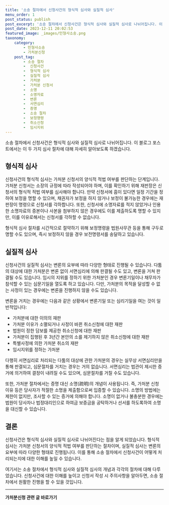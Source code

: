 ```yaml
---
title: '소송 절차에서 신청사건의 형식적 심사와 실질적 심사'
menu_order: 1
post_status: publish
post_excerpt: '소송 절차에서 신청사건은 형식적 심사와 실질적 심사로 나뉘어집니다. 이 블로그 포스트에서는 이 두 가지 심사 절차에 대해 자세히 알아보도록 하겠습니다.'
post_date: 2023-12-11 20:02:53
featured_image: _images/민형사소송.png
taxonomy:
    category:
        - 민형사소송
        - 가처분신청
    post_tag:
        - 소송 절차
        -  신청사건
        -  형식적 심사
        -  실질적 심사
        -  가처분
        -  가처분 신청서
        -  소명
        -  소명자료
        -  변론
        -  서면심리
        -  증명
        -  소송 절차
        -  보정명령
        -  취소신청
        -  임시지위
---
```



소송 절차에서 신청사건은 형식적 심사와 실질적 심사로 나뉘어집니다. 이 블로그 포스트에서는 이 두 가지 심사 절차에 대해 자세히 알아보도록 하겠습니다.

## 형식적 심사

신청사건의 형식적 심사는 가처분 신청서의 양식적 적법 여부를 판단하는 단계입니다. 가처분 신청서는 소장의 규정에 따라 작성되어야 하며, 이를 확인하기 위해 재판장은 신청서의 형식적 적법 여부를 심사해야 합니다. 만약 신청서에 흠이 있다면 일정 기간을 정하여 보정을 명할 수 있으며, 채권자가 보정을 하지 않거나 보정이 불가능한 경우에는 재판장이 명령으로 신청서를 각하합니다. 또한, 신청서에 소명자료를 적지 않았거나 인용한 소명자료의 증본이나 사본을 첨부하지 않은 경우에도 이를 제출하도록 명할 수 있지만, 이를 이유로해서는 신청서를 각하할 수 없습니다.

형식적 심사 절차를 시간적으로 절약하기 위해 보정명령을 법원사무관 등을 통해 구두로 명할 수도 있으며, 즉시 보정하지 않을 경우 보전명령서를 송달하고 있습니다.

## 실질적 심사

신청사건의 실질적 심사는 변론의 요부에 따라 다양한 형태로 진행될 수 있습니다. 다툼의 대상에 대한 가처분은 변론 없이 서면심리에 의해 판결될 수도 있고, 변론을 거쳐 판결될 수도 있습니다. 임시의 지위를 정하기 위한 가처분인 경우 변론기일이나 채무자가 참석할 수 있는 심문기일을 열도록 하고 있습니다. 다만, 가처분의 목적을 달성할 수 없는 사정이 있는 경우에는 변론을 진행하지 않을 수도 있습니다.

변론을 거치는 경우에는 다음과 같은 상황에서 변론기일 또는 심리기일을 여는 것이 일반적입니다:
- 가처분에 대한 이의의 재판
- 가처분 이유가 소멸되거나 사정이 바뀐 취소신청에 대한 재판
- 법원이 정한 담보를 제공한 취소신청에 대한 재판
- 가처분이 집행된 후 3년간 본안의 소를 제기하지 않은 취소신청에 대한 재판
- 특별사정에 의한 가처분 취소의 재판
- 임시지위를 정하는 가처분

다행히 서면심리로 처리되는 다툼의 대상에 관한 가처분의 경우는 실무상 서면심리만을 통해 판결되고, 심문절차를 거치는 경우는 거의 없습니다. 서면심리는 법관이 제시한 증거에 의거하여 결정이 내려질 수도 있으며, 심문절차를 거칠 수도 있습니다.

또한, 가처분 절차에서는 증명 대신 소명(疏明)의 개념이 사용됩니다. 즉, 가처분 신청 이유 등은 당사자가 적절한 소명을 제출함으로써 입증할 수 있습니다. 소명의 방법에는 제한이 없지만, 조사할 수 있는 증거에 의해야 합니다. 소명이 없거나 불충분한 경우에는 법원이 당사자나 법정대리인으로 하여금 보증금을 공탁하거나 선서를 하도록하여 소명을 대신할 수 있습니다.

## 결론

신청사건은 형식적 심사와 실질적 심사로 나뉘어진다는 점을 알게 되었습니다. 형식적 심사는 가처분 신청서의 양식적 적법 여부를 판단하는 절차이며, 실질적 심사는 변론의 요부에 따라 다양한 형태로 진행됩니다. 이를 통해 소송 절차에서 신청사건이 어떻게 처리되는지에 대한 이해를 높일 수 있습니다.

여기서는 소송 절차에서 형식적 심사와 실질적 심사의 개념과 각각의 절차에 대해 다루었습니다. 신청사건에 대한 이해를 높이고 신청서 작성 시 주의사항을 알아두면, 소송 절차에서 원활한 진행을 할 수 있을 것입니다.


<!-- wp:separator -->
<hr class="wp-block-separator has-alpha-channel-opacity"/>
<!-- /wp:separator -->

<!-- wp:group {"backgroundColor":"base","layout":{"type":"constrained"}} -->
<div class="wp-block-group has-base-background-color has-background"><!-- wp:paragraph {"align":"center","fontSize":"medium"} -->
<p class="has-text-align-center has-large-font-size"><strong>가처분신청 관련 글 바로가기</strong></p>
<!-- /wp:paragraph -->


<!-- wp:latest-posts
{"categories":[{"id":14597,"count":19,"description":"","link":"https://uknowlaw.com/category/%ea%b0%80%ec%b2%98%eb%b6%84%ec%8b%a0%ec%b2%ad/","name":"가처분신청","slug":"가처분신청","taxonomy":"category","parent":0,"meta":[],"_links":{"self":[{"href":"https://uknowlaw.com/wp-json/wp/v2/categories/14597"}],"collection":[{"href":"https://uknowlaw.com/wp-json/wp/v2/categories"}],"about":[{"href":"https://uknowlaw.com/wp-json/wp/v2/taxonomies/category"}],"wp:post_type":[{"href":"https://uknowlaw.com/wp-json/wp/v2/posts?categories=14597"}],"curies":[{"name":"wp","href":"https://api.w.org/{rel}","templated":true}]}}],"postsToShow":100,"excerptLength":28,"postLayout":"grid","columns":2,"featuredImageAlign":"left","featuredImageSizeSlug":"large","fontSize":"small"} /--></div>
<!-- /wp:group -->